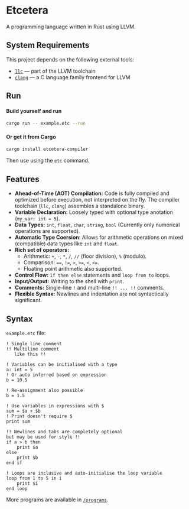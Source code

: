 # Etcetera
A programming language written in Rust using LLVM.

## System Requirements
This project depends on the following external tools:
- [`llc`](https://llvm.org/docs/CommandGuide/llc.html) — part of the LLVM toolchain
- [`clang`](https://clang.llvm.org/) — a C language family frontend for LLVM

## Run
#### Build yourself and run
```bash
cargo run -- example.etc --run
```

#### Or get it from Cargo
```bash
cargo install etcetera-compiler
```
Then use using the `etc` command.

## Features
- **Ahead-of-Time (AOT) Compilation:** Code is fully compiled and optimized before execution, not interpreted on the fly. The compiler toolchain (`llc`, `clang`) assembles a standalone binary.
- **Variable Declaration:** Loosely typed with optional type anotation (`my_var: int = 5`).
- **Data Types:** `int`, `float`, `char`, `string`, `bool` (Currently only numerical operations are supported).
- **Automatic Type Coersion**: Allows for arithmetic operations on mixed (compatible) data types like `int` and `float`.
- **Rich set of operators:**
    - Arithmetic: `+`, `-`, `*`, `/`, `//` (floor division), `%` (modulo).
    - Comparison: `==`, `!=`, `>`, `>=`, `<`, `<=`.
    - Floating point arithmetic also supported.
- **Control Flow:** `if then else` statements and `loop from to` loops.
- **Input/Output:** Writing to the shell with `print`.
- **Comments:** Single-line `!` and multi-line `!! ... !!` comments.
- **Flexible Syntax:** Newlines and indentation are not syntactically significant.

## Syntax
`example.etc` file:
```
! Single line comment
!! Multiline comment
   like this !!

! Variables can be initialised with a type
a: int = 5
! Or auto inferred based on expression
b = 10.5

! Re-assignment also possible
b = 1.5

! Use variables in expressions with $
sum = $a + $b
! Print doesn't require $
print sum

!! Newlines and tabs are completely optional
but may be used for style !!
if a > b then
    print $a
else
    print $b
end if

! Loops are inclusive and auto-initialise the loop variable
loop from 1 to 5 in i
    print $i
end loop
```

More programs are available in [`/programs`](./programs).

